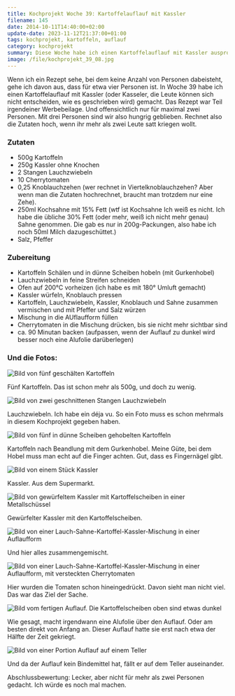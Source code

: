 ```yaml
---
title: Kochprojekt Woche 39: Kartoffelauflauf mit Kassler
filename: 145
date: 2014-10-11T14:40:00+02:00
update-date: 2023-11-12T21:37:00+01:00
tags: kochprojekt, kartoffeln, auflauf
category: kochprojekt
summary: Diese Woche habe ich einen Kartoffelauflauf mit Kassler ausprobiert, das Rezept habe ich aus irgendeiner Werbebeilage.
image: /file/kochprojekt_39_08.jpg
---
```

Wenn ich ein Rezept sehe, bei dem keine Anzahl von Personen dabeisteht, gehe ich davon aus, dass für etwa vier Personen ist.
In Woche 39 habe ich einen Kartoffelauflauf mit Kassler (oder Kasseler, die Leute können sich nicht entscheiden, wie es geschrieben wird) gemacht. Das Rezept war Teil irgendeiner Werbebeilage. Und offensichtlich nur für maximal zwei Personen. Mit drei Personen sind wir also hungrig geblieben. Rechnet also die Zutaten hoch, wenn ihr mehr als zwei Leute satt kriegen wollt.

### Zutaten

- 500g Kartoffeln
- 250g Kassler ohne Knochen
- 2 Stangen Lauchzwiebeln
- 10 Cherrytomaten
- 0,25 Knoblauchzehen (wer rechnet in Viertelknoblauchzehen? Aber wenn man die Zutaten hochrechnet, braucht man trotzdem nur eine Zehe).
- 250ml Kochsahne mit 15% Fett (wtf ist Kochsahne Ich weiß es nicht. Ich habe die übliche 30% Fett (oder mehr, weiß ich nicht mehr genau) Sahne genommen. Die gab es nur in 200g-Packungen, also habe ich noch 50ml Milch dazugeschüttet.)
- Salz, Pfeffer

### Zubereitung

- Kartoffeln Schälen und in dünne Scheiben hobeln (mit Gurkenhobel)
- Lauchzwiebeln in feine Streifen schneiden
- Ofen auf 200°C vorheizen (ich habe es mit 180° Umluft gemacht)
- Kassler würfeln, Knoblauch pressen
- Kartoffeln, Lauchzwiebeln, Kassler, Knoblauch und Sahne zusammen vermischen und mit Pfeffer und Salz würzen
- Mischung in die AUflaufform füllen
- Cherrytomaten in die Mischung drücken, bis sie nicht mehr sichtbar sind
- ca. 90 Minutan backen (aufpassen, wenn der Auflauf zu dunkel wird besser noch eine Alufolie darüberlegen)

### Und die Fotos:

![Bild von fünf geschälten Kartoffeln](/file/kochprojekt_39_01.jpg)

Fünf Kartoffeln. Das ist schon mehr als 500g, und doch zu wenig.

![Bild von zwei geschnittenen Stangen Lauchzwiebeln](/file/kochprojekt_39_02.jpg)

Lauchzwiebeln. Ich habe ein déja vu. So ein Foto muss es schon mehrmals in diesem Kochprojekt gegeben haben.

![Bild von fünf in dünne Scheiben gehobelten Kartoffeln](/file/kochprojekt_39_03.jpg)

Kartoffeln nach Beandlung mit dem Gurkenhobel. Meine Güte, bei dem Hobel muss man echt auf die Finger achten. Gut, dass es Fingernägel gibt.

![Bild von einem Stück Kassler](/file/kochprojekt_39_04.jpg)

Kassler. Aus dem Supermarkt.

![Bild von gewürfeltem Kassler mit Kartoffelscheiben in einer Metallschüssel](/file/kochprojekt_39_05.jpg)

Gewürfelter Kassler mit den Kartoffelscheiben.

![Bild von einer Lauch-Sahne-Kartoffel-Kassler-Mischung in einer Auflaufform](/file/kochprojekt_39_06.jpg)

Und hier alles zusammengemischt.

![Bild von einer Lauch-Sahne-Kartoffel-Kassler-Mischung in einer Auflaufform, mit versteckten Cherrytomaten](/file/kochprojekt_39_07.jpg "Hallo Kinder! In diesem Bild haben wir zehn Cherrytomaten versteckt? Findet ihr sie?")

Hier wurden die Tomaten schon hineingedrückt. Davon sieht man nicht viel. Das war das Ziel der Sache.

![Bild vom fertigen Auflauf. Die Kartoffelscheiben oben sind etwas dunkel](/file/kochprojekt_39_08.jpg)

Wie gesagt, macht irgendwann eine Alufolie über den Auflauf. Oder am besten direkt von Anfang an. Dieser Auflauf hatte sie erst nach etwa der Hälfte der Zeit gekriegt.

![Bild von einer Portion Auflauf auf einem Teller](/file/kochprojekt_39_09.jpg)

Und da der Auflauf kein Bindemittel hat, fällt er auf dem Teller auseinander.

Abschlussbewertung: Lecker, aber nicht für mehr als zwei Personen gedacht. Ich würde es noch mal machen.
